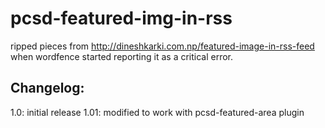# pcsd-featured-img-in-rss

ripped pieces from http://dineshkarki.com.np/featured-image-in-rss-feed when wordfence started reporting it as a critical error.

## Changelog:
1.0: initial release
1.01: modified to work with pcsd-featured-area plugin